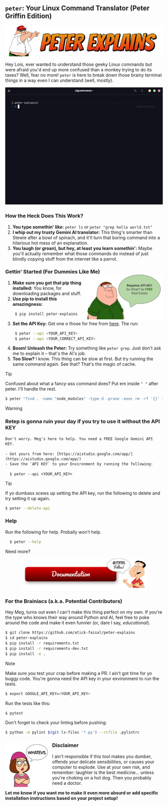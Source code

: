 ## **`peter`: Your Linux Command Translator (Peter Griffin Edition)**

![Banner](https://raw.githubusercontent.com/atick-faisal/peter-explains/main/docs/assets/banner.png)

Hey Lois, ever wanted to understand those geeky Linux commands but were afraid you'd end up more confused than a monkey trying to do its taxes? Well, fear no more! `peter` is here to break down those brainy terminal things in a way even I can understand (well, mostly).

![Demo](https://raw.githubusercontent.com/atick-faisal/peter-explains/main/docs/assets/demo.gif)

### **How the Heck Does This Work?**

1. **You type somethin' like:** `peter ls` or `peter "grep hello world.txt"`
2. **I whip out my trusty Gemini AI translator:** This thing's smarter than Stewie after a bowl of spinach, and it'll turn that boring command into a hilarious hot mess of an explanation.
3. **You laugh (or groan), but hey, at least you learn somethin':** Maybe you'll actually remember what those commands do instead of just blindly copying stuff from the internet like a parrot.

### **Gettin' Started (For Dummies Like Me)** <img src="https://raw.githubusercontent.com/atick-faisal/peter-explains/main/docs/assets/apikey.png" alt="Whatever" width="250" align="right" role="img">

1. **Make sure you got that pip thing installed:** You know, for downloading packages and stuff.
2. **Use pip to install this amazingness:** 
    ``` bash
     $ pip install peter-explains
    ```
3. **Set the API Key:** Get one o those for free from [here](https://aistudio.google.com/app/). The run:
    ``` bash
     $ peter --api <YOUR_API_KEY> 
     $ peter --api <YOUR_CORRECT_API_KEY>
    ```
4. **Boom! Unleash the Peter:** Try something like `peter grep`. Just don't ask me to explain it – that's the AI's job.
5. **Too Slow?** I know. This thing can be slow at first. But try running the same command again. See that? That's the magic of cache.

> [!TIP] 
> Confused about what a fancy-ass command does? Put em inside `" "` after peter. I'll handle the rest.
> ``` bash
> $ peter "find . -name "node_modules" -type d -prune -exec rm -rf '{}' +"
> ```

> [!WARNING]
> ### Retep is gonna ruin your day if you try to use it without the API KEY
> 
>     Don't worry. Meg's here to help. You need a FREE Google Gemini API KEY.
> 
>     - Get yours from here: [https://aistudio.google.com/app/](https://aistudio.google.com/app/)
>     - Save the `API KEY` to your Environment by running the following:
> 
>       $ peter --api <YOUR_API_KEY> 

> [!TIP]
> If yo dumbass scews up setting the API key, run the following to delete and try setting it up again. 
> ``` bash
> $ peter --delete-api
> ```

### Help

Run the following for help. Probally won't help.
``` bash
  $ peter --help
```
Need more?

<p align="center">
    <a href="http://atick.dev/peter-explains/">
    <img src="https://raw.githubusercontent.com/atick-faisal/peter-explains/main/docs/assets/docs.png" alt="Button description" width="400" role="img">
    </a>
</p>

### **For the Brainiacs (a.k.a. Potential Contributors)**

Hey Meg, turns out even _I_ can't make this thing perfect on my own. If you're the type who knows their way around Python and AI, feel free to poke around the code and make it even funnier (or, dare I say, _educational_).

``` bash
$ git clone https://github.com/atick-faisal/peter-explains
$ cd peter-explains
$ pip install -r requirements.txt
$ pip install -r requirements-dev.txt
$ pip install -e .
```

> [!NOTE]
> Make sure you test your crap before making a PR. I ain't got time for yo buggy code.
> You're gonna need the API key in your exvironment to run the tests.
> ```bash
> $ export GOOGLE_API_KEY=<YOUR_API_KEY>
> ```
> Run the tests like this:
> ```bash
> $ pytest
> ```
> Don't forget to check your linting before pushing:
> ```bash
> $ python -m pylint $(git ls-files '*.py') --rcfile .pylintrc
> ```



### **Disclaimer** <img src="https://raw.githubusercontent.com/atick-faisal/peter-explains/main/docs/assets/meg.png" alt="Whatever" width="150" height="150" align="left" role="img">

I ain't responsible if this tool makes you dumber, offends your delicate sensibilities, or causes your computer to explode. Use at your own risk, and remember: laughter is the best medicine... unless you're choking on a hot dog. Then you probably need a doctor.

**Let me know if you want me to make it even more absurd or add specific installation instructions based on your project setup!**
